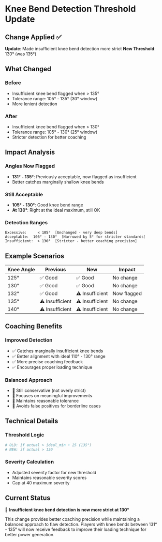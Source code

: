 # Knee Bend Detection Threshold Update

## Change Applied ✅
**Update**: Made insufficient knee bend detection more strict
**New Threshold**: 130° (was 135°)

## What Changed

### **Before**
- Insufficient knee bend flagged when > 135°
- Tolerance range: 105° - 135° (30° window)
- More lenient detection

### **After**  
- Insufficient knee bend flagged when > 130°
- Tolerance range: 105° - 130° (25° window)
- Stricter detection for better coaching

## Impact Analysis

### **Angles Now Flagged**
- **131° - 135°**: Previously acceptable, now flagged as insufficient
- Better catches marginally shallow knee bends

### **Still Acceptable**
- **105° - 130°**: Good knee bend range
- **At 130°**: Right at the ideal maximum, still OK

### **Detection Ranges**
```
Excessive:     < 105°  [Unchanged - very deep bends]
Acceptable:  105° - 130°  [Narrowed by 5° for stricter standards]  
Insufficient:  > 130°  [Stricter - better coaching precision]
```

## Example Scenarios

| Knee Angle | Previous | New | Impact |
|------------|----------|-----|---------|
| 125° | ✅ Good | ✅ Good | No change |
| 130° | ✅ Good | ✅ Good | No change |
| 132° | ✅ Good | ⚠️ Insufficient | Now flagged |
| 135° | ⚠️ Insufficient | ⚠️ Insufficient | No change |
| 140° | ⚠️ Insufficient | ⚠️ Insufficient | No change |

## Coaching Benefits

### **Improved Detection**
- ✅ Catches marginally insufficient knee bends
- ✅ Better alignment with ideal 110° - 130° range
- ✅ More precise coaching feedback
- ✅ Encourages proper loading technique

### **Balanced Approach**
- 🎯 Still conservative (not overly strict)
- 🎯 Focuses on meaningful improvements
- 🎯 Maintains reasonable tolerance
- 🎯 Avoids false positives for borderline cases

## Technical Details

### **Threshold Logic**
```python
# OLD: if actual > ideal_min + 25 (135°)
# NEW: if actual > 130
```

### **Severity Calculation**
- Adjusted severity factor for new threshold
- Maintains reasonable severity scores
- Cap at 40 maximum severity

## Current Status
🎉 **Insufficient knee bend detection is now more strict at 130°**

This change provides better coaching precision while maintaining a balanced approach to flaw detection. Players with knee bends between 131° - 135° will now receive feedback to improve their loading technique for better power generation.
